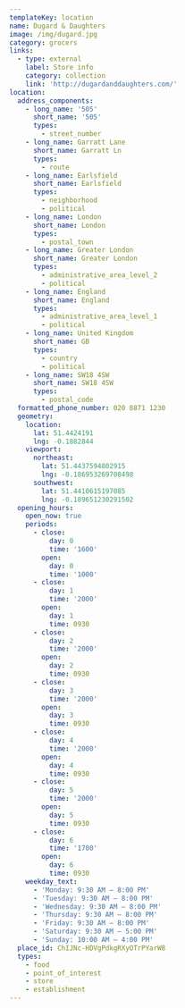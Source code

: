 ```yaml
---
templateKey: location
name: Dugard & Daughters
image: /img/dugard.jpg
category: grocers
links:
  - type: external
    label: Store info
    category: collection
    link: 'http://dugardanddaughters.com/'
location:
  address_components:
    - long_name: '505'
      short_name: '505'
      types:
        - street_number
    - long_name: Garratt Lane
      short_name: Garratt Ln
      types:
        - route
    - long_name: Earlsfield
      short_name: Earlsfield
      types:
        - neighborhood
        - political
    - long_name: London
      short_name: London
      types:
        - postal_town
    - long_name: Greater London
      short_name: Greater London
      types:
        - administrative_area_level_2
        - political
    - long_name: England
      short_name: England
      types:
        - administrative_area_level_1
        - political
    - long_name: United Kingdom
      short_name: GB
      types:
        - country
        - political
    - long_name: SW18 4SW
      short_name: SW18 4SW
      types:
        - postal_code
  formatted_phone_number: 020 8871 1230
  geometry:
    location:
      lat: 51.4424191
      lng: -0.1882844
    viewport:
      northeast:
        lat: 51.4437594802915
        lng: -0.186953269708498
      southwest:
        lat: 51.4410615197085
        lng: -0.189651230291502
  opening_hours:
    open_now: true
    periods:
      - close:
          day: 0
          time: '1600'
        open:
          day: 0
          time: '1000'
      - close:
          day: 1
          time: '2000'
        open:
          day: 1
          time: 0930
      - close:
          day: 2
          time: '2000'
        open:
          day: 2
          time: 0930
      - close:
          day: 3
          time: '2000'
        open:
          day: 3
          time: 0930
      - close:
          day: 4
          time: '2000'
        open:
          day: 4
          time: 0930
      - close:
          day: 5
          time: '2000'
        open:
          day: 5
          time: 0930
      - close:
          day: 6
          time: '1700'
        open:
          day: 6
          time: 0930
    weekday_text:
      - 'Monday: 9:30 AM – 8:00 PM'
      - 'Tuesday: 9:30 AM – 8:00 PM'
      - 'Wednesday: 9:30 AM – 8:00 PM'
      - 'Thursday: 9:30 AM – 8:00 PM'
      - 'Friday: 9:30 AM – 8:00 PM'
      - 'Saturday: 9:30 AM – 5:00 PM'
      - 'Sunday: 10:00 AM – 4:00 PM'
  place_id: ChIJNc-HDVgPdkgRXyOTrPYarW8
  types:
    - food
    - point_of_interest
    - store
    - establishment
---
```

